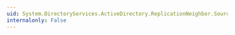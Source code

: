 ```yaml
---
uid: System.DirectoryServices.ActiveDirectory.ReplicationNeighbor.SourceInvocationId
internalonly: False
---
```

